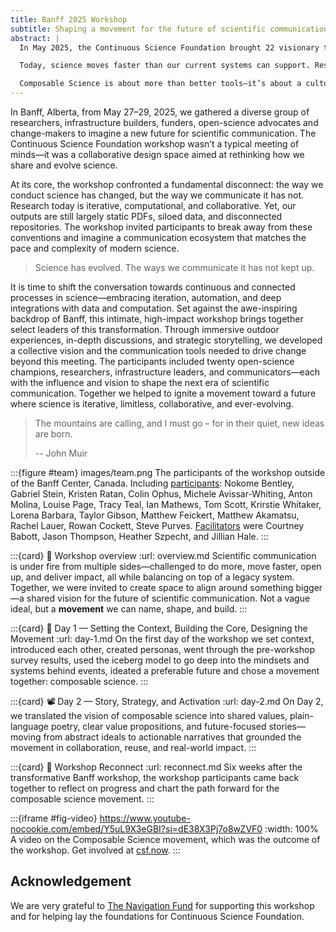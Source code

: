 ```yaml
---
title: Banff 2025 Workshop
subtitle: Shaping a movement for the future of scientific communication
abstract: |
  In May 2025, the Continuous Science Foundation brought 22 visionary thinkers—researchers, tool builders, funders, and open science advocates—from around the world to Banff, Alberta. At its core, the workshop confronted a fundamental disconnect: the way we conduct science has changed, but the way we communicate it has not. Research today is iterative, computational, and collaborative. Yet, our outputs are still largely static PDFs, siloed data, and disconnected repositories. The workshop invited participants to break away from these conventions and imagine a communication ecosystem that matches the pace and complexity of modern science. With support from [The Navigation Fund](https://www.navigation.org), this unique gathering sparked something powerful: a new movement called **Composable Science**.

  Today, science moves faster than our current systems can support. Research is often published late, locked in static documents, and difficult to reuse. The Banff workshop challenged that status quo. Through deep conversation, outdoor exploration, and creative collaboration, participants co-created a new paradigm: science that is modular, continuous, discoverable, and reusable by design.

  Composable Science is about more than better tools—it’s about a cultural shift. It reimagines how we communicate the process of research, not just the end result. It values progress over perfection, collaboration over credit, and real-time sharing over long delays. Thanks to this convening, we now have a shared language, a clear roadmap, and an energized network ready to build the future.
---
```


In Banff, Alberta, from May 27–29, 2025, we gathered a diverse group of researchers, infrastructure builders, funders, open-science advocates and change-makers to imagine a new future for scientific communication. The Continuous Science Foundation workshop wasn’t a typical meeting of minds—it was a collaborative design space aimed at rethinking how we share and evolve science.

At its core, the workshop confronted a fundamental disconnect: the way we conduct science has changed, but the way we communicate it has not. Research today is iterative, computational, and collaborative. Yet, our outputs are still largely static PDFs, siloed data, and disconnected repositories. The workshop invited participants to break away from these conventions and imagine a communication ecosystem that matches the pace and complexity of modern science.

> Science has evolved. The ways we communicate it has not kept up.

It is time to shift the conversation towards continuous and connected processes in science—embracing iteration, automation, and deep integrations with data and computation. Set against the awe-inspiring backdrop of Banff, this intimate, high-impact workshop brings together select leaders of this transformation.
Through immersive outdoor experiences, in-depth discussions, and strategic storytelling, we developed a collective vision and the communication tools needed to drive change beyond this meeting. The participants included twenty open-science champions, researchers, infrastructure leaders, and communicators—each with the influence and vision to shape the next era of scientific communication. Together we helped to ignite a movement toward a future where science is iterative, limitless, collaborative, and ever-evolving.

> The mountains are calling, and I must go – for in their quiet, new ideas are born.
>
> -- John Muir

:::{figure #team} images/team.png
The participants of the workshop outside of the Banff Center, Canada. Including [participants](./participants.md): Nokome Bentley, Gabriel Stein, Kristen Ratan, Colin Ophus, Michele Avissar-Whiting, Anton Molina, Louise Page, Tracy Teal, Ian Mathews, Tom Scott, Krirstie Whitaker, Lorena Barbara, Taylor Gibson, Matthew Feickert, Matthew Akamatsu, Rachel Lauer, Rowan Cockett, Steve Purves. [Facilitators](./facilitators.md) were Courtney Babott, Jason Thompson, Heather Szpecht, and Jillian Hale.
:::

:::{card} 👋 Workshop overview
:url: overview.md
Scientific communication is under fire from multiple sides—challenged to do more, move faster, open up, and deliver impact, all while balancing on top of a legacy system. Together, we were invited to create space to align around something bigger—a shared vision for the future of scientific communication. Not a vague ideal, but a **movement** we can name, shape, and build.
:::

:::{card} 📅 Day 1 — Setting the Context, Building the Core, Designing the Movement
:url: day-1.md
On the first day of the workshop we set context, introduced each other, created personas, went through the pre-workshop survey results, used the iceberg model to go deep into the mindsets and systems behind events, ideated a preferable future and chose a movement together: composable science.
:::

:::{card} 📽️ Day 2 — Story, Strategy, and Activation
:url: day-2.md
On Day 2, we translated the vision of composable science into shared values, plain-language poetry, clear value propositions, and future-focused stories—moving from abstract ideals to actionable narratives that grounded the movement in collaboration, reuse, and real-world impact.
:::

:::{card} 🔄 Workshop Reconnect
:url: reconnect.md
Six weeks after the transformative Banff workshop, the workshop participants came back together to reflect on progress and chart the path forward for the composable science movement.
:::

:::{iframe #fig-video} https://www.youtube-nocookie.com/embed/Y5uL9X3eGBI?si=dE38X3Pj7o8wZVF0
:width: 100%
A video on the Composable Science movement, which was the outcome of the workshop. Get involved at [csf.now](https://csf.now).
:::

## Acknowledgement

We are very grateful to [The Navigation Fund](https://www.navigation.org) for supporting this workshop and for helping lay the foundations for Continuous Science Foundation.
